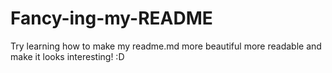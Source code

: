 # Fancy-ing-my-README
Try learning how to make my readme.md more beautiful more readable and make it looks interesting! :D
